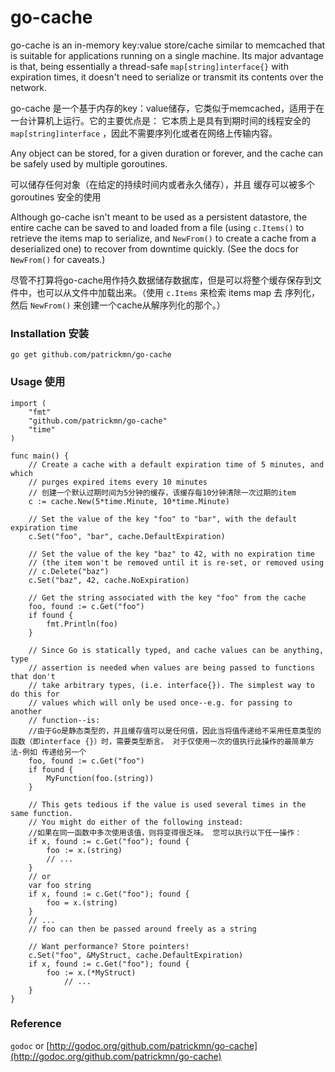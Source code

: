 # go-cache

go-cache is an in-memory key:value store/cache similar to memcached that is
suitable for applications running on a single machine. Its major advantage is
that, being essentially a thread-safe `map[string]interface{}` with expiration
times, it doesn't need to serialize or transmit its contents over the network.

go-cache 是一个基于内存的key：value储存，它类似于memcached，适用于在一台计算机上运行。它的主要优点是：
它本质上是具有到期时间的线程安全的 `map[string]interface` ，因此不需要序列化或者在网络上传输内容。

Any object can be stored, for a given duration or forever, and the cache can be
safely used by multiple goroutines.

可以储存任何对象（在给定的持续时间内或者永久储存），并且 缓存可以被多个 goroutines 安全的使用

Although go-cache isn't meant to be used as a persistent datastore, the entire
cache can be saved to and loaded from a file (using `c.Items()` to retrieve the
items map to serialize, and `NewFrom()` to create a cache from a deserialized
one) to recover from downtime quickly. (See the docs for `NewFrom()` for caveats.)

尽管不打算将go-cache用作持久数据储存数据库，但是可以将整个缓存保存到文件中，也可以从文件中加载出来。（使用 `c.Items` 来检索
items map 去 序列化，然后 `NewFrom()` 来创建一个cache从解序列化的那个。）

### Installation 安装

`go get github.com/patrickmn/go-cache`

### Usage 使用

```
import (
	"fmt"
	"github.com/patrickmn/go-cache"
	"time"
)

func main() {
	// Create a cache with a default expiration time of 5 minutes, and which
	// purges expired items every 10 minutes
	// 创建一个默认过期时间为5分钟的缓存，该缓存每10分钟清除一次过期的item
	c := cache.New(5*time.Minute, 10*time.Minute)

	// Set the value of the key "foo" to "bar", with the default expiration time
	c.Set("foo", "bar", cache.DefaultExpiration)

	// Set the value of the key "baz" to 42, with no expiration time
	// (the item won't be removed until it is re-set, or removed using
	// c.Delete("baz")
	c.Set("baz", 42, cache.NoExpiration)

	// Get the string associated with the key "foo" from the cache
	foo, found := c.Get("foo")
	if found {
		fmt.Println(foo)
	}

	// Since Go is statically typed, and cache values can be anything, type
	// assertion is needed when values are being passed to functions that don't
	// take arbitrary types, (i.e. interface{}). The simplest way to do this for
	// values which will only be used once--e.g. for passing to another
	// function--is:
	//由于Go是静态类型的，并且缓存值可以是任何值，因此当将值传递给不采用任意类型的函数（即interface {}）时，需要类型断言。 对于仅使用一次的值执行此操作的最简单方法-例如 传递给另一个
	foo, found := c.Get("foo")
	if found {
		MyFunction(foo.(string))
	}

	// This gets tedious if the value is used several times in the same function.
	// You might do either of the following instead:
	//如果在同一函数中多次使用该值，则将变得很乏味。 您可以执行以下任一操作：
	if x, found := c.Get("foo"); found {
		foo := x.(string)
		// ...
	}
	// or
	var foo string
	if x, found := c.Get("foo"); found {
		foo = x.(string)
	}
	// ...
	// foo can then be passed around freely as a string

	// Want performance? Store pointers!
	c.Set("foo", &MyStruct, cache.DefaultExpiration)
	if x, found := c.Get("foo"); found {
		foo := x.(*MyStruct)
			// ...
	}
}
```

### Reference

`godoc` or [http://godoc.org/github.com/patrickmn/go-cache](http://godoc.org/github.com/patrickmn/go-cache)
